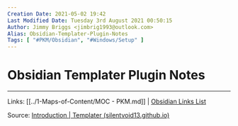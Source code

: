 ```yaml
---
Creation Date: 2021-05-02 19:42
Last Modified Date: Tuesday 3rd August 2021 00:50:15
Author: Jimmy Briggs <jimbrig1993@outlook.com>
Alias: Obsidian-Templater-Plugin-Notes
Tags: [ "#PKM/Obsidian", "#Windows/Setup" ]
---
```


# Obsidian Templater Plugin Notes


***

Links: [[../1-Maps-of-Content/MOC - PKM.md]] | [Obsidian Links List](Obsidian%20Links%20List.md)

Source: [Introduction | Templater (silentvoid13.github.io)](https://silentvoid13.github.io/Templater/docs/)

